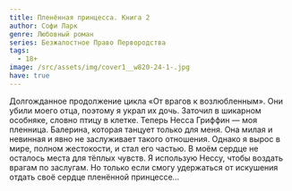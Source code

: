 ```yaml
---
title: Пленённая принцесса. Книга 2
author: Софи Ларк
genre: Любовный роман
series: Безжалостное Право Первородства
tags:
  - 18+
image: /src/assets/img/cover1__w820-24-1-.jpg
have: true
---
```

Долгожданное продолжение цикла «От врагов к возлюбленным». Они убили моего отца, поэтому я украл их дочь. Заточил в шикарном особняке, словно птицу в клетке. Теперь Несса Гриффин — моя пленница. Балерина, которая танцует только для меня. Она милая и невинная и явно не заслуживает такого отношения. Однако я вырос в мире, полном жестокости, и стал его частью. В моём сердце не осталось места для тёплых чувств. Я использую Нессу, чтобы воздать врагам по заслугам. Но только если смогу удержаться от искушения отдать своё сердце пленённой принцессе…
